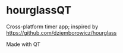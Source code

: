 # hourglassQT
Cross-platform timer app; inspired by https://github.com/dziemborowicz/hourglass

Made with QT
